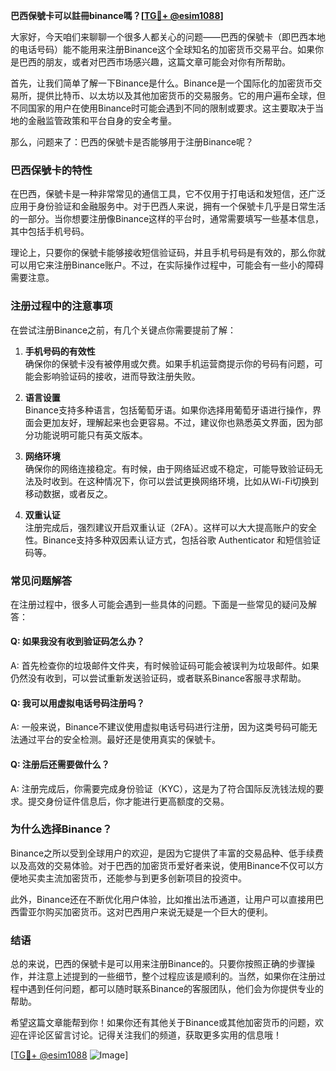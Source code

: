 **巴西保號卡可以註冊binance嗎？[[TG💪+ @esim1088](https://t.me/s/esim1088)]**

大家好，今天咱们来聊聊一个很多人都关心的问题——巴西的保號卡（即巴西本地的电话号码）能不能用来注册Binance这个全球知名的加密货币交易平台。如果你是巴西的朋友，或者对巴西市场感兴趣，这篇文章可能会对你有所帮助。

首先，让我们简单了解一下Binance是什么。Binance是一个国际化的加密货币交易所，提供比特币、以太坊以及其他加密货币的交易服务。它的用户遍布全球，但不同国家的用户在使用Binance时可能会遇到不同的限制或要求。这主要取决于当地的金融监管政策和平台自身的安全考量。

那么，问题来了：巴西的保號卡是否能够用于注册Binance呢？

### **巴西保號卡的特性**
在巴西，保號卡是一种非常常见的通信工具，它不仅用于打电话和发短信，还广泛应用于身份验证和金融服务中。对于巴西人来说，拥有一个保號卡几乎是日常生活的一部分。当你想要注册像Binance这样的平台时，通常需要填写一些基本信息，其中包括手机号码。

理论上，只要你的保號卡能够接收短信验证码，并且手机号码是有效的，那么你就可以用它来注册Binance账户。不过，在实际操作过程中，可能会有一些小的障碍需要注意。

### **注册过程中的注意事项**
在尝试注册Binance之前，有几个关键点你需要提前了解：

1. **手机号码的有效性**  
   确保你的保號卡没有被停用或欠费。如果手机运营商提示你的号码有问题，可能会影响验证码的接收，进而导致注册失败。

2. **语言设置**  
 Binance支持多种语言，包括葡萄牙语。如果你选择用葡萄牙语进行操作，界面会更加友好，理解起来也会更容易。不过，建议你也熟悉英文界面，因为部分功能说明可能只有英文版本。

3. **网络环境**  
 确保你的网络连接稳定。有时候，由于网络延迟或不稳定，可能导致验证码无法及时收到。在这种情况下，你可以尝试更换网络环境，比如从Wi-Fi切换到移动数据，或者反之。

4. **双重认证**  
 注册完成后，强烈建议开启双重认证（2FA）。这样可以大大提高账户的安全性。Binance支持多种双因素认证方式，包括谷歌 Authenticator 和短信验证码等。

### **常见问题解答**
在注册过程中，很多人可能会遇到一些具体的问题。下面是一些常见的疑问及解答：

#### **Q: 如果我没有收到验证码怎么办？**
A: 首先检查你的垃圾邮件文件夹，有时候验证码可能会被误判为垃圾邮件。如果仍然没有收到，可以尝试重新发送验证码，或者联系Binance客服寻求帮助。

#### **Q: 我可以用虚拟电话号码注册吗？**
A: 一般来说，Binance不建议使用虚拟电话号码进行注册，因为这类号码可能无法通过平台的安全检测。最好还是使用真实的保號卡。

#### **Q: 注册后还需要做什么？**
A: 注册完成后，你需要完成身份验证（KYC），这是为了符合国际反洗钱法规的要求。提交身份证件信息后，你才能进行更高额度的交易。

### **为什么选择Binance？**
Binance之所以受到全球用户的欢迎，是因为它提供了丰富的交易品种、低手续费以及高效的交易体验。对于巴西的加密货币爱好者来说，使用Binance不仅可以方便地买卖主流加密货币，还能参与到更多创新项目的投资中。

此外，Binance还在不断优化用户体验，比如推出法币通道，让用户可以直接用巴西雷亚尔购买加密货币。这对巴西用户来说无疑是一个巨大的便利。

### **结语**
总的来说，巴西的保號卡是可以用来注册Binance的。只要你按照正确的步骤操作，并注意上述提到的一些细节，整个过程应该是顺利的。当然，如果你在注册过程中遇到任何问题，都可以随时联系Binance的客服团队，他们会为你提供专业的帮助。

希望这篇文章能帮到你！如果你还有其他关于Binance或其他加密货币的问题，欢迎在评论区留言讨论。记得关注我们的频道，获取更多实用的信息哦！

[[TG💪+ @esim1088](https://t.me/s/esim1088) ![Image](https://i.postimg.cc/4NQfJmqS/Snipaste-2025-05-13-00-14-12.png)]